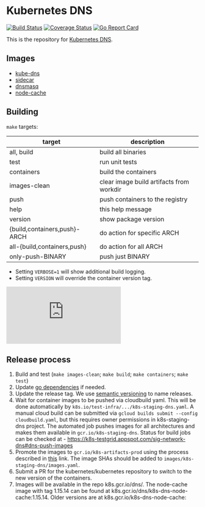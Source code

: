 # Kubernetes DNS

[![Build Status](https://travis-ci.org/kubernetes/dns.svg?branch=master)](https://travis-ci.org/kubernetes/dns)
[![Coverage Status](https://coveralls.io/repos/github/kubernetes/dns/badge.svg?branch=master)](https://coveralls.io/github/kubernetes/dns?branch=master)
[![Go Report Card](https://goreportcard.com/badge/github.com/kubernetes/dns)](https://goreportcard.com/report/github.com/kubernetes/dns)

This is the repository for [Kubernetes DNS](http://kubernetes.io/docs/admin/dns/).

## Images

* [kube-dns](http://kubernetes.io/docs/admin/dns/)
* [sidecar](docs/sidecar/README.md)
* [dnsmasq](images/dnsmasq)
* [node-cache](https://kubernetes.io/docs/tasks/administer-cluster/nodelocaldns/)

## Building

`make` targets:

| target | description |
| ---- | ---- |
|all, build   | build all binaries |
|test         | run unit tests |
|containers   | build the containers |
|images-clean | clear image build artifacts from workdir |
|push         | push containers to the registry |
|help         | this help message |
|version      | show package version |
|{build,containers,push}-ARCH | do action for specific ARCH |
|all-{build,containers,push}  | do action for all ARCH |
|only-push-BINARY             | push just BINARY |

* Setting `VERBOSE=1` will show additional build logging.
* Setting `VERSION` will override the container version tag.

[![Analytics](https://kubernetes-site.appspot.com/UA-36037335-10/GitHub/dns/README.md?pixel)]()

## Release process

1. Build and test (`make images-clean`; `make build`; `make containers`; `make test`)
2. Update [go dependencies](docs/go-dependencies.md) if needed.
3. Update the release tag. We use [semantic versioning](http://semver.org) to
   name releases.
4. Wait for container images to be pushed via cloudbuild yaml. This will be done automatically by
   `k8s.io/test-infra/.../k8s-staging-dns.yaml`. A manual cloud build can be submitted via
   `gcloud builds submit --config cloudbuild.yaml`, but this requires owner permissions in k8s-staging-dns project.
   The automated job pushes images for all architectures and makes them available in `gcr.io/k8s-staging-dns`.
   Status for build jobs can be checked at - https://k8s-testgrid.appspot.com/sig-network-dns#dns-push-images
5. Promote the images to `gcr.io/k8s-artifacts-prod` using the process described
   in [this](https://github.com/kubernetes/k8s.io/tree/master/k8s.gcr.io#image-promoter) link.
   The image SHAs should be added to `images/k8s-staging-dns/images.yaml`.
6. Submit a PR for the kubernetes/kubernetes repository to switch to the new
   version of the containers.
7. Images will be available in the repo k8s.gcr.io/dns/. The node-cache image with tag 1.15.14 can be found at k8s.gcr.io/dns/k8s-dns-node-cache:1.15.14. Older versions are at k8s.gcr.io/k8s-dns-node-cache:<TAG>
